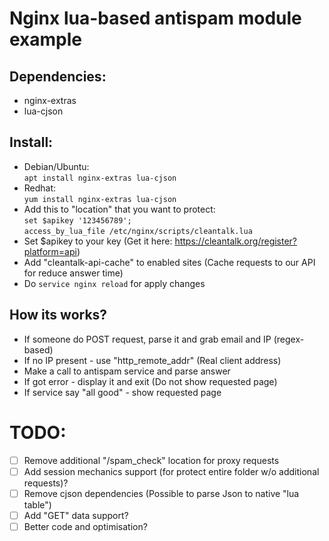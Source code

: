 # Nginx lua-based antispam module example

## Dependencies:
* nginx-extras
* lua-cjson

## Install:
* Debian/Ubuntu:  
`apt install nginx-extras lua-cjson`
* Redhat:  
`yum install nginx-extras lua-cjson`
* Add this to "location" that you want to protect:  
`set $apikey '123456789';`  
`access_by_lua_file /etc/nginx/scripts/cleantalk.lua`
* Set $apikey to your key (Get it here: https://cleantalk.org/register?platform=api)
* Add "cleantalk-api-cache" to enabled sites (Cache requests to our API for reduce answer time)
* Do `service nginx reload` for apply changes

## How its works?
* If someone do POST request, parse it and grab email and IP (regex-based)
* If no IP present - use "http_remote_addr" (Real client address)
* Make a call to antispam service and parse answer
* If got error - display it and exit (Do not show requested page)
* If service say "all good" - show requested page

# TODO:
- [ ] Remove additional "/spam_check" location for proxy requests
- [ ] Add session mechanics support (for protect entire folder w/o additional requests)?
- [ ] Remove cjson dependencies (Possible to parse Json to native "lua table")
- [ ] Add "GET" data support?
- [ ] Better code and optimisation?
